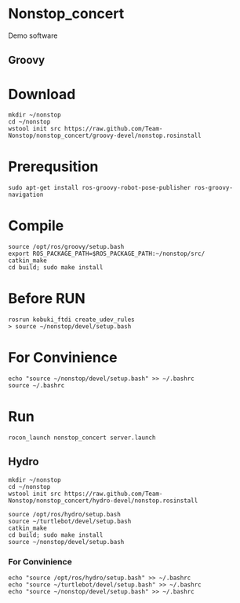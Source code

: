 Nonstop_concert
===============

Demo software


## Groovy ##

# Download #
```
mkdir ~/nonstop
cd ~/nonstop
wstool init src https://raw.github.com/Team-Nonstop/nonstop_concert/groovy-devel/nonstop.rosinstall
```


# Prerequsition #
```
sudo apt-get install ros-groovy-robot-pose-publisher ros-groovy-navigation

```

# Compile #
```
source /opt/ros/groovy/setup.bash
export ROS_PACKAGE_PATH=$ROS_PACKAGE_PATH:~/nonstop/src/
catkin_make
cd build; sudo make install
```

# Before RUN #
```
rosrun kobuki_ftdi create_udev_rules
> source ~/nonstop/devel/setup.bash
```

# For Convinience #
```
echo "source ~/nonstop/devel/setup.bash" >> ~/.bashrc
source ~/.bashrc
```

# Run #
```
rocon_launch nonstop_concert server.launch
```



## Hydro ##

```
mkdir ~/nonstop
cd ~/nonstop
wstool init src https://raw.github.com/Team-Nonstop/nonstop_concert/hydro-devel/nonstop.rosinstall

source /opt/ros/hydro/setup.bash
source ~/turtlebot/devel/setup.bash
catkin_make
cd build; sudo make install
source ~/nonstop/devel/setup.bash
```
### For Convinience ###
```
echo "source /opt/ros/hydro/setup.bash" >> ~/.bashrc
echo "source ~/turtlebot/devel/setup.bash" >> ~/.bashrc
echo "source ~/nonstop/devel/setup.bash" >> ~/.bashrc
```
